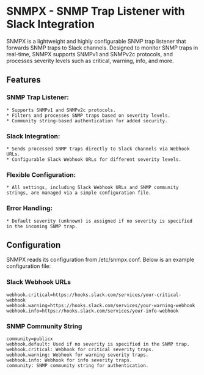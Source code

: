 # SNMPX - SNMP Trap Listener with Slack Integration
SNMPX is a lightweight and highly configurable SNMP trap listener that forwards SNMP traps to Slack channels. Designed to monitor SNMP traps in real-time,
 SNMPX supports SNMPv1 and SNMPv2c protocols, and processes severity levels such as critical, warning, info, and more.

## Features
### SNMP Trap Listener:
    * Supports SNMPv1 and SNMPv2c protocols.
    * Filters and processes SNMP traps based on severity levels.
    * Community string-based authentication for added security.

### Slack Integration:

    * Sends processed SNMP traps directly to Slack channels via Webhook URLs.
    * Configurable Slack Webhook URLs for different severity levels.

### Flexible Configuration:
    * All settings, including Slack Webhook URLs and SNMP community strings, are managed via a simple configuration file.

### Error Handling:
    * Default severity (unknown) is assigned if no severity is specified in the incoming SNMP trap.

## Configuration
SNMPX reads its configuration from /etc/snmpx.conf. Below is an example configuration file:

### Slack Webhook URLs
```webhook.default=https://hooks.slack.com/services/your-default-webhook
webhook.critical=https://hooks.slack.com/services/your-critical-webhook
webhook.warning=https://hooks.slack.com/services/your-warning-webhook
webhook.info=https://hooks.slack.com/services/your-info-webhook
```

### SNMP Community String
```
community=publicx
webhook.default: Used if no severity is specified in the SNMP trap.
webhook.critical: Webhook for critical severity traps.
webhook.warning: Webhook for warning severity traps.
webhook.info: Webhook for info severity traps.
community: SNMP community string for authentication.
```
